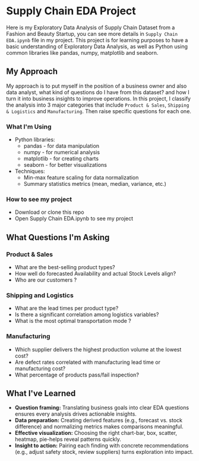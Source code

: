 # Supply Chain EDA Project
Here is my Exploratory Data Analysis of Supply Chain Dataset from a Fashion and Beauty Startup, you can see more details in `Supply Chain EDA.ipynb` file in my project.
This project is for learning purposes to have a basic understanding of Exploratory Data Analysis, as well as Python using common libraries like pandas, numpy, matplotlib and seaborn.
## My Approach
My approach is to put myself in the position of a business owner and also data analyst, what kind of questions do I have from this dataset? and how I turn it into business insights to improve operations.
In this project, I classify the analysis into 3 major categories that include `Product & Sales`, `Shipping & Logistics` and `Manufacturing`. Then raise specific questions for each one.
### What I'm Using
- Python libraries:
  - pandas - for data manipulation
  - numpy - for numerical analysis
  - matplotlib - for creating charts
  - seaborn - for better visualizations
- Techniques:
  - Min-max feature scaling for data normalization
  - Summary statistics metrics (mean, median, variance, etc.)
### How to see my project
- Download or clone this repo
- Open Supply Chain EDA.ipynb to see my project
## What Questions I'm Asking
### Product & Sales
- What are the best-selling product types?
- How well do forecasted Availability and actual Stock Levels align?
- Who are our customers ?
### Shipping and Logistics
- What are the lead times per product type?
- Is there a significant correlation among logistics variables?
- What is the most optimal transportation mode ?
### Manufacturing
- Which supplier delivers the highest production volume at the lowest cost?
- Are defect rates correlated with manufacturing lead time or manufacturing cost?
- What percentage of products pass/fail inspection?
## What I've Learned
- **Question framing:** Translating business goals into clear EDA questions ensures every analysis drives actionable insights.  
- **Data preparation:** Creating derived features (e.g., forecast vs. stock difference) and normalizing metrics makes comparisons meaningful.  
- **Effective visualization:** Choosing the right chart-bar, box, scatter, heatmap, pie-helps reveal patterns quickly.  
- **Insight to action:** Pairing each finding with concrete recommendations (e.g., adjust safety stock, review suppliers) turns exploration into impact. 
